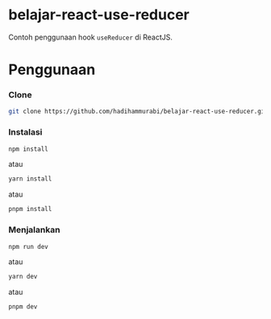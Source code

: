# belajar-react-use-reducer
Contoh penggunaan hook `useReducer` di ReactJS.

# Penggunaan
### Clone
```bash
git clone https://github.com/hadihammurabi/belajar-react-use-reducer.git
```

### Instalasi
```bash
npm install
```

atau 

```bash
yarn install
```

atau

```bash
pnpm install
```

### Menjalankan
```bash
npm run dev
```

atau 

```bash
yarn dev
```

atau

```bash
pnpm dev
```
